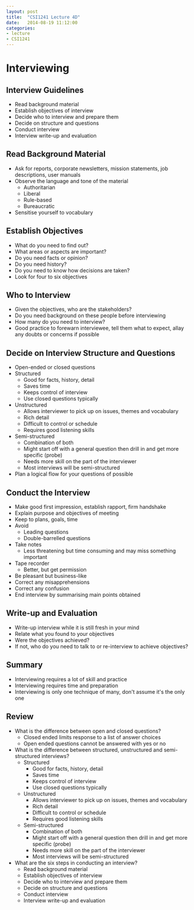 ```yaml
---
layout: post
title:  "CSI1241 Lecture 4D"
date:   2014-08-19 11:12:00
categories:
- lecture
- CSI1241
---
```


# Interviewing

## Interview Guidelines

- Read background material
- Establish objectives of interview
- Decide who to interview and prepare them
- Decide on structure and questions
- Conduct interview
- Interview write-up and evaluation

<!--more-->

## Read Background Material

- Ask for reports, corporate newsletters, mission statements, job descriptions, user manuals
- Observe the language and tone of the material
	- Authoritarian
	- Liberal
	- Rule-based
	- Bureaucratic
- Sensitise yourself to vocabulary

## Establish Objectives

- What do you need to find out?
- What areas or aspects are important?
- Do you need facts or opinion?
- Do you need history?
- Do you need to know how decisions are taken?
- Look for four to six objectives

## Who to Interview

- Given the objectives, who are the stakeholders?
- Do you need background on these people before interviewing
- How many do you need to interview?
- Good practice to forewarn interviewee, tell them what to expect, allay any doubts or concerns if possible

## Decide on Interview Structure and Questions

- Open-ended or closed questions
- Structured
	- Good for facts, history, detail
	- Saves time
	- Keeps control of interview
	- Use closed questions typically
- Unstructured
	- Allows interviewer to pick up on issues, themes and vocabulary
	- Rich detail
	- Difficult to control or schedule
	- Requires good listening skills
- Semi-structured
	- Combination of both
	- Might start off with a general question then drill in and get more specific (probe)
	- Needs more skill on the part of the interviewer
	- Most interviews will be semi-structured
- Plan a logical flow for your questions of possible

## Conduct the Interview

- Make good first impression, establish rapport, firm handshake
- Explain purpose and objectives of meeting
- Keep to plans, goals, time
- Avoid
	- Leading questions
	- Double-barrelled questions
- Take notes
	- Less threatening but time consuming and may miss something important
- Tape recorder
	- Better, but get permission
- Be pleasant but business-like
- Correct any misapprehensions
- Correct any confusion
- End interview by summarising main points obtained

## Write-up and Evaluation

- Write-up interview while it is still fresh in your mind
- Relate what you found to your objectives
- Were the objectives achieved?
- If not, who do you need to talk to or re-interview to achieve objectives?

## Summary

- Interviewing requires a lot of skill and practice
- Interviewing requires time and preparation
- Interviewing is only one technique of many, don't assume it's the only one

## Review

- What is the difference between open and closed questions?
	- Closed ended limits response to a list of answer choices
	- Open ended questions cannot be answered with yes or no
- What is the difference between structured, unstructured and semi-structured interviews?
	- Structured
		- Good for facts, history, detail
		- Saves time
		- Keeps control of interview
		- Use closed questions typically
	- Unstructured
		- Allows interviewer to pick up on issues, themes and vocabulary
		- Rich detail
		- Difficult to control or schedule
		- Requires good listening skills
	- Semi-structured
		- Combination of both
		- Might start off with a general question then drill in and get more specific (probe)
		- Needs more skill on the part of the interviewer
		- Most interviews will be semi-structured
- What are the six steps in conducting an interview?
	- Read background material
	- Establish objectives of interview
	- Decide who to interview and prepare them
	- Decide on structure and questions
	- Conduct interview
	- Interview write-up and evaluation